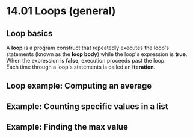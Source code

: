 # 14.01 Loops (general)

## Loop basics
A **loop** is a program construct that repeatedly executes the loop's statements (known as the **loop body**) while the loop's expression is **true**.   
When the expression is **false**, execution proceeds past the loop.   
Each time through a loop's statements is called an **iteration**.   

## Loop example: Computing an average



## Example: Counting specific values in a list



## Example: Finding the max value

